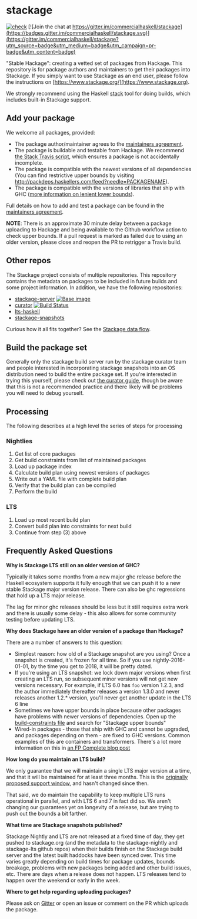 stackage
========
[![check](https://github.com/commercialhaskell/stackage/actions/workflows/check.yml/badge.svg)](https://github.com/commercialhaskell/stackage/actions/workflows/check.yml)
[![Join the chat at https://gitter.im/commercialhaskell/stackage](https://badges.gitter.im/commercialhaskell/stackage.svg)](https://gitter.im/commercialhaskell/stackage?utm_source=badge&utm_medium=badge&utm_campaign=pr-badge&utm_content=badge)

"Stable Hackage": creating a vetted set of packages from Hackage.
This repository is for package authors and maintainers to get their packages into Stackage.
If you simply want to use Stackage as an end user, please follow the instructions on [https://www.stackage.org/](https://www.stackage.org).

We strongly recommend using the Haskell [stack](https://github.com/commercialhaskell/stack) tool for doing builds, which
includes built-in Stackage support.

Add your package
----------------

We welcome all packages, provided:

* The package author/maintainer agrees to the [maintainers agreement](https://github.com/commercialhaskell/stackage/blob/master/MAINTAINERS.md).
* The package is buildable and testable from Hackage. We recommend [the Stack Travis script](https://docs.haskellstack.org/en/stable/travis_ci/), which ensures a package is not accidentally incomplete.
* The package is compatible with the newest versions of all dependencies (You can find restrictive upper bounds by visiting http://packdeps.haskellers.com/feed?needle=PACKAGENAME).
* The package is compatible with the versions of libraries that ship with GHC ([more information on lenient lower bounds](https://tech.fpcomplete.com/blog/2014/05/lenient-lower-bounds)).

Full details on how to add and test a package can be found in the [maintainers agreement](https://github.com/commercialhaskell/stackage/blob/master/MAINTAINERS.md#adding-a-package).

__NOTE__: There is an approximate 30 minute delay between a package uploading
to Hackage and being available to the Github workflow action to check upper
bounds. If a pull request is marked as failed due to using an older version,
please close and reopen the PR to retrigger a Travis build.

Other repos
-----------

The Stackage project consists of multiple repositories. This repository
contains the metadata on packages to be included in future builds and some
project information. In addition, we have the following repositories:

* [stackage-server](https://github.com/fpco/stackage-server) [![Base image](https://github.com/fpco/stackage-server/actions/workflows/base.yml/badge.svg)](https://github.com/fpco/stackage-server/actions/workflows/base.yml)
* [curator](https://github.com/commercialhaskell/curator) [![Build Status](https://travis-ci.org/fpco/stackage-curator.svg?branch=master)](https://travis-ci.org/fpco/stackage-curator)
* [lts-haskell](https://github.com/commercialhaskell/lts-haskell)
* [stackage-snapshots](https://github.com/commercialhaskell/stackage-snapshots/)

Curious how it all fits together? See the [Stackage data
flow](https://github.com/commercialhaskell/stackage/blob/master/DATA-FLOW.md).

Build the package set
---------------------

Generally only the stackage build server run by the stackage curator
team and people interested in incorporating stackage snapshots into an
OS distribution need to build the entire package set. If you're
interested in trying this yourself, please check out
[the curator guide](https://github.com/commercialhaskell/stackage/blob/master/CURATORS.md),
though be aware that this is not a recommended practice and there
likely will be problems you will need to debug yourself.

## Processing

The following describes at a high level the series of steps for processing

### Nightlies

1. Get list of core packages
2. Get build constraints from list of maintained packages
3. Load up package index
4. Calculate build plan using newest versions of packages
5. Write out a YAML file with complete build plan
6. Verify that the build plan can be compiled
7. Perform the build

### LTS

1. Load up most recent build plan
2. Convert build plan into constraints for next build
3. Continue from step (3) above

Frequently Asked Questions
--------------------------

__Why is Stackage LTS still on an older version of GHC?__

Typically it takes some months from a new major ghc release before
the Haskell ecosystem supports it fully enough that we can push it
to a new stable Stackage major version release. There can also be
ghc regressions that hold up a LTS major release.

The lag for minor ghc releases should be less
but it still requires extra work and there is usually some delay - this also
allows for some community testing before updating LTS.

__Why does Stackage have an older version of a package than Hackage?__

There are a number of answers to this question:

* Simplest reason: how old of a Stackage snapshot are you using? Once a
  snapshot is created, it's frozen for all time. So if you use
  nightly-2016-01-01, by the time you get to 2018, it will be pretty dated.
* If you're using an LTS snapshot: we lock down major versions when
  first creating an LTS run, so subsequent minor versions will not get
  new versions necessary. For example, if LTS 6.0 has `foo` version
  1.2.3, and the author immediately thereafter releases a version
  1.3.0 and never releases another 1.2.\* version, you'll never get
  another update in the LTS 6 line
* Sometimes we have upper bounds in place because other packages have
  problems with newer versions of dependencies. Open up the
  [build-constraints file](https://github.com/commercialhaskell/stackage/blob/master/build-constraints.yaml)
  and search for "Stackage upper bounds"
* Wired-in packages - those that ship with GHC and cannot be upgraded,
  and packages depending on them - are fixed to GHC versions. Common
  examples of this are containers and transformers. There's a lot more
  information on this in
  [an FP Complete blog post](https://tech.fpcomplete.com/blog/2014/05/lenient-lower-bounds)

__How long do you maintain an LTS build?__

We only guarantee that we will maintain a single LTS major version at
a time, and that it will be maintained for at least three months. This
is the
[originally proposed support window](https://tech.fpcomplete.com/blog/2014/12/backporting-bug-fixes),
and hasn't changed since then.

That said, we do maintain the capability to keep multiple LTS runs
operational in parallel, and with LTS 6 and 7 in fact did so. We
aren't changing our guarantees yet on longevity of a release, but are
trying to push out the bounds a bit farther.

__What time are Stackage snapshots published?__

Stackage Nightly and LTS are not released at a fixed time of day, they get
pushed to stackage.org (and the metadata to the stackage-nightly and
stackage-lts github repos) when their builds finish on the Stackage build
server and the latest built haddocks have been synced over. This time varies
greatly depending on build times for package updates, bounds breakage,
problems with new packages being added and other build issues, etc. There are
days when a release does not happen. LTS releases tend to happen over the
weekend or early in the week.

__Where to get help regarding uploading packages?__

Please ask on [Gitter](https://gitter.im/commercialhaskell/stackage) or open
an issue or comment on the PR which uploads the package.
